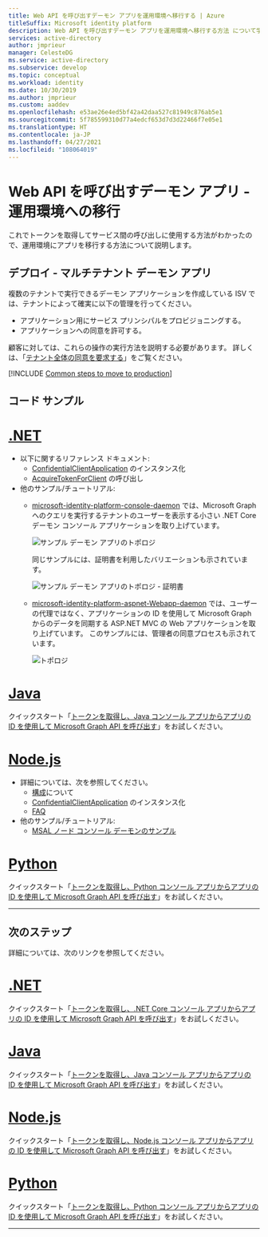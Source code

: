 ```yaml
---
title: Web API を呼び出すデーモン アプリを運用環境へ移行する | Azure
titleSuffix: Microsoft identity platform
description: Web API を呼び出すデーモン アプリを運用環境へ移行する方法 について学ぶ
services: active-directory
author: jmprieur
manager: CelesteDG
ms.service: active-directory
ms.subservice: develop
ms.topic: conceptual
ms.workload: identity
ms.date: 10/30/2019
ms.author: jmprieur
ms.custom: aaddev
ms.openlocfilehash: e53ae26e4ed5bf42a42daa527c81949c876ab5e1
ms.sourcegitcommit: 5f785599310d77a4edcf653d7d3d22466f7e05e1
ms.translationtype: HT
ms.contentlocale: ja-JP
ms.lasthandoff: 04/27/2021
ms.locfileid: "108064019"
---
```

# <a name="daemon-app-that-calls-web-apis---move-to-production"></a>Web API を呼び出すデーモン アプリ - 運用環境への移行

これでトークンを取得してサービス間の呼び出しに使用する方法がわかったので、運用環境にアプリを移行する方法について説明します。

## <a name="deployment---multitenant-daemon-apps"></a>デプロイ - マルチテナント デーモン アプリ

複数のテナントで実行できるデーモン アプリケーションを作成している ISV では、テナントによって確実に以下の管理を行ってください。

- アプリケーション用にサービス プリンシパルをプロビジョニングする。
- アプリケーションへの同意を許可する。

顧客に対しては、これらの操作の実行方法を説明する必要があります。 詳しくは、「[テナント全体の同意を要求する](v2-permissions-and-consent.md#requesting-consent-for-an-entire-tenant)」をご覧ください。

[!INCLUDE [Common steps to move to production](../../../includes/active-directory-develop-scenarios-production.md)]

## <a name="code-samples"></a>コード サンプル

# <a name="net"></a>[.NET](#tab/dotnet)

- 以下に関するリファレンス ドキュメント:
  - [ConfidentialClientApplication](/dotnet/api/microsoft.identity.client.confidentialclientapplicationbuilder) のインスタンス化
  - [AcquireTokenForClient](/dotnet/api/microsoft.identity.client.acquiretokenforclientparameterbuilder?view=azure-dotnet&preserve-view=true) の呼び出し
- 他のサンプル/チュートリアル:
  - [microsoft-identity-platform-console-daemon](https://github.com/Azure-Samples/microsoft-identity-platform-console-daemon) では、Microsoft Graph へのクエリを実行するテナントのユーザーを表示する小さい .NET Core デーモン コンソール アプリケーションを取り上げています。

    ![サンプル デーモン アプリのトポロジ](media/scenario-daemon-app/daemon-app-sample.svg)

    同じサンプルには、証明書を利用したバリエーションも示されています。

    ![サンプル デーモン アプリのトポロジ - 証明書](media/scenario-daemon-app/daemon-app-sample-with-certificate.svg)

  - [microsoft-identity-platform-aspnet-Webapp-daemon](https://github.com/Azure-Samples/microsoft-identity-platform-aspnet-webapp-daemon) では、ユーザーの代理ではなく、アプリケーションの ID を使用して Microsoft Graph からのデータを同期する ASP.NET MVC の Web アプリケーションを取り上げています。 このサンプルには、管理者の同意プロセスも示されています。

    ![トポロジ](media/scenario-daemon-app/damon-app-sample-web.svg)

# <a name="java"></a>[Java](#tab/java)

クイックスタート「[トークンを取得し、Java コンソール アプリからアプリの ID を使用して Microsoft Graph API を呼び出す](quickstart-v2-java-daemon.md)」をお試しください。

# <a name="nodejs"></a>[Node.js](#tab/nodejs)

- 詳細については、次を参照してください。
  - [構成](https://github.com/AzureAD/microsoft-authentication-library-for-js/blob/dev/lib/msal-node/docs/configuration.md)について
  - [ConfidentialClientApplication](https://github.com/AzureAD/microsoft-authentication-library-for-js/blob/dev/lib/msal-node/docs/initialize-confidential-client-application.md) のインスタンス化
  - [FAQ](https://github.com/AzureAD/microsoft-authentication-library-for-js/blob/dev/lib/msal-node/docs/faq.md)
- 他のサンプル/チュートリアル:
  - [MSAL ノード コンソール デーモンのサンプル](https://github.com/Azure-Samples/ms-identity-javascript-nodejs-console)

# <a name="python"></a>[Python](#tab/python)

クイックスタート「[トークンを取得し、Python コンソール アプリからアプリの ID を使用して Microsoft Graph API を呼び出す](quickstart-v2-python-daemon.md)」をお試しください。

---

## <a name="next-steps"></a>次のステップ

詳細については、次のリンクを参照してください。

# <a name="net"></a>[.NET](#tab/dotnet)

クイックスタート「[トークンを取得し、.NET Core コンソール アプリからアプリの ID を使用して Microsoft Graph API を呼び出す](quickstart-v2-netcore-daemon.md)」をお試しください。

# <a name="java"></a>[Java](#tab/java)

クイックスタート「[トークンを取得し、Java コンソール アプリからアプリの ID を使用して Microsoft Graph API を呼び出す](quickstart-v2-java-daemon.md)」をお試しください。

# <a name="nodejs"></a>[Node.js](#tab/nodejs)

クイックスタート「[トークンを取得し、Node.js コンソール アプリからアプリの ID を使用して Microsoft Graph API を呼び出す](quickstart-v2-nodejs-console.md)」をお試しください。

# <a name="python"></a>[Python](#tab/python)

クイックスタート「[トークンを取得し、Python コンソール アプリからアプリの ID を使用して Microsoft Graph API を呼び出す](quickstart-v2-python-daemon.md)」をお試しください。

---
